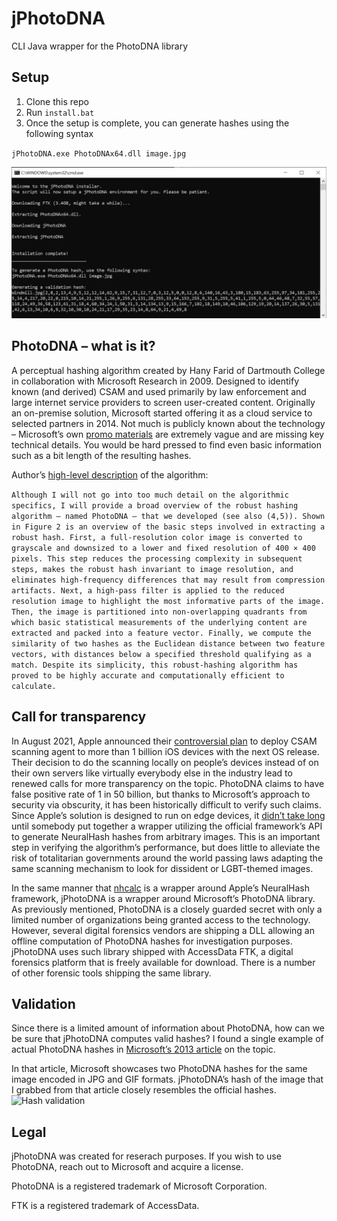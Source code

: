 # jPhotoDNA
CLI Java wrapper for the PhotoDNA library 

## Setup
1)	Clone this repo
2)	Run `install.bat`
3)	Once the setup is complete, you can generate hashes using the following syntax

`jPhotoDNA.exe PhotoDNAx64.dll image.jpg`

![Setup](https://github.com/jankais3r/jPhotoDNA/raw/main/setup.png)

## PhotoDNA – what is it?
A perceptual hashing algorithm created by Hany Farid of Dartmouth College in collaboration with Microsoft Research in 2009. Designed to identify known (and derived) CSAM and used primarily by law enforcement and large internet service providers to screen user-created content. Originally an on-premise solution, Microsoft started offering it as a cloud service to selected partners in 2014. Not much is publicly known about the technology – Microsoft’s own [promo materials](https://www.microsoft.com/en-us/photodna) are extremely vague and are missing key technical details. You would be hard pressed to find even basic information such as a bit length of the resulting hashes.

Author’s [high-level description](https://farid.berkeley.edu/downloads/publications/nai18.pdf) of the algorithm:

```Although I will not go into too much detail on the algorithmic specifics, I will provide a broad overview of the robust hashing algorithm — named PhotoDNA — that we developed (see also (4,5)). Shown in Figure 2 is an overview of the basic steps involved in extracting a robust hash. First, a full-resolution color image is converted to grayscale and downsized to a lower and fixed resolution of 400 × 400 pixels. This step reduces the processing complexity in subsequent steps, makes the robust hash invariant to image resolution, and eliminates high-frequency differences that may result from compression artifacts. Next, a high-pass filter is applied to the reduced resolution image to highlight the most informative parts of the image. Then, the image is partitioned into non-overlapping quadrants from which basic statistical measurements of the underlying content are extracted and packed into a feature vector. Finally, we compute the similarity of two hashes as the Euclidean distance between two feature vectors, with distances below a specified threshold qualifying as a match. Despite its simplicity, this robust-hashing algorithm has proved to be highly accurate and computationally efficient to calculate.```


## Call for transparency
In August 2021, Apple announced their [controversial plan](https://appleprivacyletter.com/) to deploy CSAM scanning agent to more than 1 billion iOS devices with the next OS release. Their decision to do the scanning locally on people’s devices instead of on their own servers like virtually everybody else in the industry lead to renewed calls for more transparency on the topic. PhotoDNA claims to have false positive rate of 1 in 50 billion, but thanks to Microsoft’s approach to security via obscurity, it has been historically difficult to verify such claims. Since Apple’s solution is designed to run on edge devices, it [didn’t take long](https://twitter.com/KhaosT/status/1424205967122571268) until somebody put together a wrapper utilizing the official framework’s API to generate NeuralHash hashes from arbitrary images. This is an important step in verifying the algorithm’s performance, but does little to alleviate the risk of totalitarian governments around the world passing laws adapting the same scanning mechanism to look for dissident or LGBT-themed images.

In the same manner that [nhcalc](https://github.com/KhaosT/nhcalc) is a wrapper around Apple’s NeuralHash framework, jPhotoDNA is a wrapper around Microsoft’s PhotoDNA library. As previously mentioned, PhotoDNA is a closely guarded secret with only a limited number of organizations being granted access to the technology. However, several digital forensics vendors are shipping a DLL allowing an offline computation of PhotoDNA hashes for investigation purposes. jPhotoDNA uses such library shipped with AccessData FTK, a digital forensics platform that is freely available for download. There is a number of other forensic tools shipping the same library.


## Validation
Since there is a limited amount of information about PhotoDNA, how can we be sure that jPhotoDNA computes valid hashes? I found a single example of actual PhotoDNA hashes in [Microsoft’s 2013 article](https://news.microsoft.com/en-gb/2013/11/18/tacklingproliferatio/) on the topic.

In that article, Microsoft showcases two PhotoDNA hashes for the same image encoded in JPG and GIF formats. jPhotoDNA’s hash of the image that I grabbed from that article closely resembles the official hashes.
![Hash validation](https://github.com/jankais3r/jPhotoDNA/raw/main/validation.png)

## Legal
jPhotoDNA was created for reserach purposes. If you wish to use PhotoDNA, reach out to Microsoft and acquire a license.

PhotoDNA is a registered trademark of Microsoft Corporation.

FTK is a registered trademark of AccessData.


